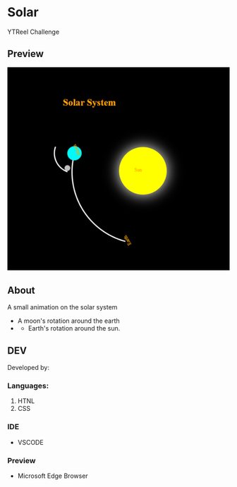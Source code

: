 # Solar
YTReel Challenge

## Preview

<p><img src="Solar.png" alt="Solar System" cover></P>

## About
A small animation on the solar system
- A moon's rotation around the earth
- - Earth's rotation around the sun.

## DEV
Developed by:
### Languages:

1. HTNL
2. CSS

### IDE
- VSCODE

### Preview
- Microsoft Edge Browser